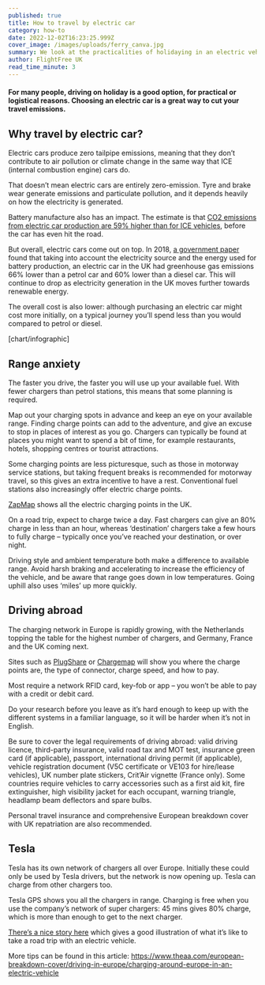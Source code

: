 ```yaml
---
published: true
title: How to travel by electric car
category: how-to
date: 2022-12-02T16:23:25.999Z
cover_image: /images/uploads/ferry_canva.jpg
summary: We look at the practicalities of holidaying in an electric vehicle
author: FlightFree UK
read_time_minute: 3
---
```

#### For many people, driving on holiday is a good option, for practical or logistical reasons. Choosing an electric car is a great way to cut your travel emissions.

## Why travel by electric car?

Electric cars produce zero tailpipe emissions, meaning that they don’t contribute to air pollution or climate change in the same way that ICE (internal combustion engine) cars do. 

That doesn’t mean electric cars are entirely zero-emission. Tyre and brake wear generate emissions and particulate pollution, and it depends heavily on how the electricity is generated. 

Battery manufacture also has an impact. The estimate is that [CO2 emissions from electric car production are 59% higher than for ICE vehicles](https://www.sciencedirect.com/science/article/pii/S1876610217309049), before the car has even hit the road.

But overall, electric cars come out on top. In 2018, [a government paper](https://assets.publishing.service.gov.uk/government/uploads/system/uploads/attachment_data/file/739460/road-to-zero.pdf) found that taking into account the electricity source and the energy used for battery production, an electric car in the UK had greenhouse gas emissions 66% lower than a petrol car and 60% lower than a diesel car. This will continue to drop as electricity generation in the UK moves further towards renewable energy. 

The overall cost is also lower: although purchasing an electric car might cost more initially, on a typical journey you’ll spend less than you would compared to petrol or diesel. 

\[chart/infographic]

## Range anxiety

The faster you drive, the faster you will use up your available fuel. With fewer chargers than petrol stations, this means that some planning is required. 

Map out your charging spots in advance and keep an eye on your available range. Finding charge points can add to the adventure, and give an excuse to stop in places of interest as you go. Chargers can typically be found at places you might want to spend a bit of time, for example restaurants, hotels, shopping centres or tourist attractions.

Some charging points are less picturesque, such as those in motorway service stations, but taking frequent breaks is recommended for motorway travel, so this gives an extra incentive to have a rest. Conventional fuel stations also increasingly offer electric charge points.

[ZapMap](https://www.zap-map.com/live/) shows all the electric charging points in the UK.

On a road trip, expect to charge twice a day. Fast chargers can give an 80% charge in less than an hour, whereas ‘destination’ chargers take a few hours to fully charge – typically once you’ve reached your destination, or over night.

Driving style and ambient temperature both make a difference to available range. Avoid harsh braking and accelerating to increase the efficiency of the vehicle, and be aware that range goes down in low temperatures. Going uphill also uses ‘miles’ up more quickly. 

## Driving abroad

The charging network in Europe is rapidly growing, with the Netherlands topping the table for the highest number of chargers, and Germany, France and the UK coming next.

Sites such as [PlugShare](https://www.plugshare.com/) or [Chargemap](https://chargemap.com/) will show you where the charge points are, the type of connector, charge speed, and how to pay. [](https://chargemap.com/)

Most require a network RFID card, key-fob or app – you won’t be able to pay with a credit or debit card.

Do your research before you leave as it’s hard enough to keep up with the different systems in a familiar language, so it will be harder when it’s not in English.

Be sure to cover the legal requirements of driving abroad: valid driving licence, third-party insurance, valid road tax and MOT test, insurance green card (if applicable), passport, international driving permit (if applicable), vehicle registration document (V5C certificate or VE103 for hire/lease vehicles), UK number plate stickers, Crit’Air vignette (France only). Some countries require vehicles to carry accessories such as a first aid kit, fire extinguisher, high visibility jacket for each occupant, warning triangle, headlamp beam deflectors and spare bulbs.

Personal travel insurance and comprehensive European breakdown cover with UK repatriation are also recommended.

## Tesla

Tesla has its own network of chargers all over Europe. Initially these could only be used by Tesla drivers, but the network is now opening up. Tesla can charge from other chargers too. 

Tesla GPS shows you all the chargers in range. Charging is free when you use the company’s network of super chargers: 45 mins gives 80% charge, which is more than enough to get to the next charger.

[There’s a nice story here](https://eandt.theiet.org/content/articles/2020/07/range-anxiety-an-ev-road-trip-around-europe/) which gives a good illustration of what it’s like to take a road trip with an electric vehicle.

M﻿ore tips can be found in this article: <https://www.theaa.com/european-breakdown-cover/driving-in-europe/charging-around-europe-in-an-electric-vehicle>